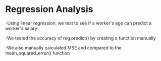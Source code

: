 # Regression Analysis
-Using linear regression, we test to see if a worker's age can predict a worker's salary

-We tested the accuracy of reg.predict() by creating a function manually

-We also manually calculated MSE and compared to the mean_squared_error() function
